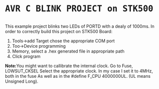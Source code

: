 
<pre>			<h1>AVR C BLINK PROJECT on STK500</h1></pre> 
<p>
This example project blinks two LEDs of PORTD with a dealy of 1000ms. In order
to correctly build this project on STK500 Board:
<ol>
<li>Tools->add Target chose the appropriate COM port</li>
<li>Too->Device programming</li>
<li>Memory, select a .hex generated file in appropriate path</li>
<li>Click program</li>
</ol>
</p>

<p><b>Note:</b>You might want to callibrate the internal clock. Go to Fuse, LOWSUT_CKSEL
	         Select the appropriate clock. In my case I set it to 4MHz, both in the fuse
		 As well as in the #define F_CPU 4000000UL. (UL means Unsigned Long).			
</p>

